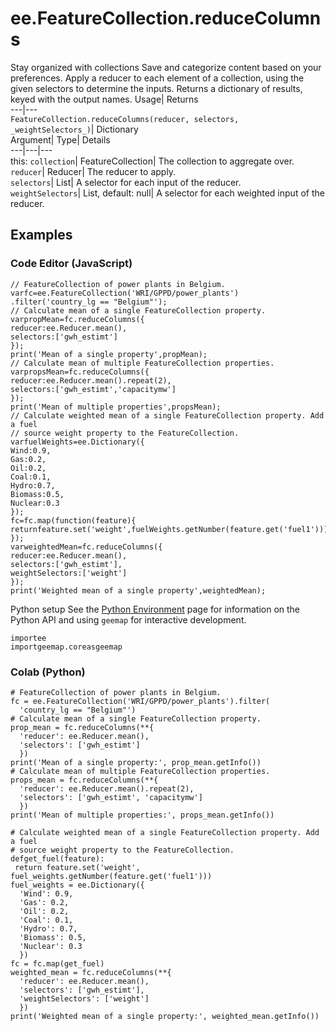  
#  ee.FeatureCollection.reduceColumns 
Stay organized with collections  Save and categorize content based on your preferences. 
Apply a reducer to each element of a collection, using the given selectors to determine the inputs. 
Returns a dictionary of results, keyed with the output names.
Usage| Returns  
---|---  
`FeatureCollection.reduceColumns(reducer, selectors,  _weightSelectors_)`| Dictionary  
Argument| Type| Details  
---|---|---  
this: `collection`| FeatureCollection| The collection to aggregate over.  
`reducer`| Reducer| The reducer to apply.  
`selectors`| List| A selector for each input of the reducer.  
`weightSelectors`| List, default: null| A selector for each weighted input of the reducer.  
## Examples
### Code Editor (JavaScript)
```
// FeatureCollection of power plants in Belgium.
varfc=ee.FeatureCollection('WRI/GPPD/power_plants')
.filter('country_lg == "Belgium"');
// Calculate mean of a single FeatureCollection property.
varpropMean=fc.reduceColumns({
reducer:ee.Reducer.mean(),
selectors:['gwh_estimt']
});
print('Mean of a single property',propMean);
// Calculate mean of multiple FeatureCollection properties.
varpropsMean=fc.reduceColumns({
reducer:ee.Reducer.mean().repeat(2),
selectors:['gwh_estimt','capacitymw']
});
print('Mean of multiple properties',propsMean);
// Calculate weighted mean of a single FeatureCollection property. Add a fuel
// source weight property to the FeatureCollection.
varfuelWeights=ee.Dictionary({
Wind:0.9,
Gas:0.2,
Oil:0.2,
Coal:0.1,
Hydro:0.7,
Biomass:0.5,
Nuclear:0.3
});
fc=fc.map(function(feature){
returnfeature.set('weight',fuelWeights.getNumber(feature.get('fuel1')));
});
varweightedMean=fc.reduceColumns({
reducer:ee.Reducer.mean(),
selectors:['gwh_estimt'],
weightSelectors:['weight']
});
print('Weighted mean of a single property',weightedMean);
```

Python setup
See the [ Python Environment](https://developers.google.com/earth-engine/guides/python_install) page for information on the Python API and using `geemap` for interactive development.
```
importee
importgeemap.coreasgeemap
```

### Colab (Python)
```
# FeatureCollection of power plants in Belgium.
fc = ee.FeatureCollection('WRI/GPPD/power_plants').filter(
  'country_lg == "Belgium"')
# Calculate mean of a single FeatureCollection property.
prop_mean = fc.reduceColumns(**{
  'reducer': ee.Reducer.mean(),
  'selectors': ['gwh_estimt']
  })
print('Mean of a single property:', prop_mean.getInfo())
# Calculate mean of multiple FeatureCollection properties.
props_mean = fc.reduceColumns(**{
  'reducer': ee.Reducer.mean().repeat(2),
  'selectors': ['gwh_estimt', 'capacitymw']
  })
print('Mean of multiple properties:', props_mean.getInfo())

# Calculate weighted mean of a single FeatureCollection property. Add a fuel
# source weight property to the FeatureCollection.
defget_fuel(feature):
 return feature.set('weight', fuel_weights.getNumber(feature.get('fuel1')))
fuel_weights = ee.Dictionary({
  'Wind': 0.9,
  'Gas': 0.2,
  'Oil': 0.2,
  'Coal': 0.1,
  'Hydro': 0.7,
  'Biomass': 0.5,
  'Nuclear': 0.3
  })
fc = fc.map(get_fuel)
weighted_mean = fc.reduceColumns(**{
  'reducer': ee.Reducer.mean(),
  'selectors': ['gwh_estimt'],
  'weightSelectors': ['weight']
  })
print('Weighted mean of a single property:', weighted_mean.getInfo())
```

